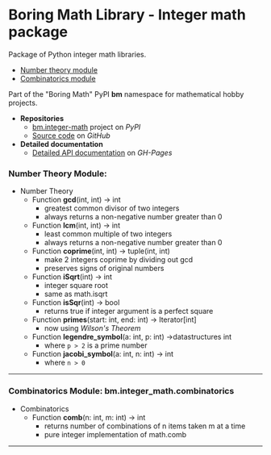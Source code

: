 # Boring Math Library - Integer math package

Package of Python integer math libraries.

* [Number theory module](#number-theory)
* [Combinatorics module](#combinatorics)

Part of the "Boring Math" PyPI **bm** namespace for mathematical hobby
projects.

* **Repositories**
  * [bm.integer-math][1] project on *PyPI*
  * [Source code][2] on *GitHub*
* **Detailed documentation**
  * [Detailed API documentation][3] on *GH-Pages*

### Number Theory Module: 

* Number Theory
  * Function **gcd**(int, int) -> int
    * greatest common divisor of two integers
    * always returns a non-negative number greater than 0
  * Function **lcm**(int, int) -> int
    * least common multiple of two integers
    * always returns a non-negative number greater than 0
  * Function **coprime**(int, int) -> tuple(int, int)
    * make 2 integers coprime by dividing out gcd
    * preserves signs of original numbers
  * Function **iSqrt**(int) -> int
    * integer square root
    * same as math.isqrt
  * Function **isSqr**(int) -> bool
    * returns true if integer argument is a perfect square
  * Function **primes**(start: int, end: int) -> Iterator[int]
    * now using *Wilson's Theorem*
  * Function **legendre_symbol**(a: int, p: int) ->datastructures int
    * where `p > 2` is a prime number
  * Function **jacobi_symbol**(a: int, n: int) -> int
    * where `n > 0`

---

### Combinatorics Module: **bm.integer_math.combinatorics**

* Combinatorics 
  * Function **comb**(n: int, m: int) -> int
    * returns number of combinations of n items taken m at a time
    * pure integer implementation of math.comb

---

[1]: https://pypi.org/project/bm.integer-math/
[2]: https://github.com/grscheller/bm-integer-math/
[3]: https://grscheller.github.io/boring-math-docs/integer-math/

